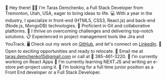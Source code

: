 👋 Hey there! 
🧑‍💻 I'm Taras Demchenko, a Full Stack Developer from Tremonton, Utah, USA, eager to bring ideas to life. 
💻 With a year in the industry, I specialize in front-end (HTML5, CSS3, React.js) and back-end (Node.js, MongoDB) technologies. 
👥 Proficient in Git and collaborative platforms. 
🦾 I thrive on overcoming challenges and delivering top-notch solutions. 
📋 Experienced in project management tools like Jira and YouTrack.
🖥️ Check out my work on [GitHub](https://github.com/Meelenych), and let's connect on [LinkedIn](https://www.linkedin.com/in/taras-demchenko/). 
🚙 Open to exciting opportunities and ready to relocate. 
📧 Email me at [taras.demchenko15@gmail.com](taras.demchenko15@gmail.com) or call at 📱 385-461-3220.
🔭 I’m currently working on React Apps
🌱 I’m currently learning NEXT.JS and writing an e-store pet-project using it.
👯 I’m looking for a full time junior position as a Front End developer or a Full Stack Developer.
